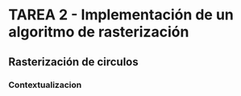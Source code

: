 # TAREA 2 - Implementación de un algoritmo de rasterización

## Rasterización de circulos

### Contextualizacion
